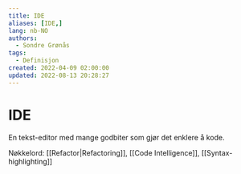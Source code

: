 ```yaml
---
title: IDE
aliases: [IDE,]
lang: nb-NO
authors:
  - Sondre Grønås
tags:
  - Definisjon
created: 2022-04-09 02:00:00
updated: 2022-08-13 20:28:27
---
```

# IDE
En tekst-editor med mange godbiter som gjør det enklere å kode.

Nøkkelord: [[Refactor|Refactoring]], [[Code Intelligence]], [[Syntax-highlighting]]